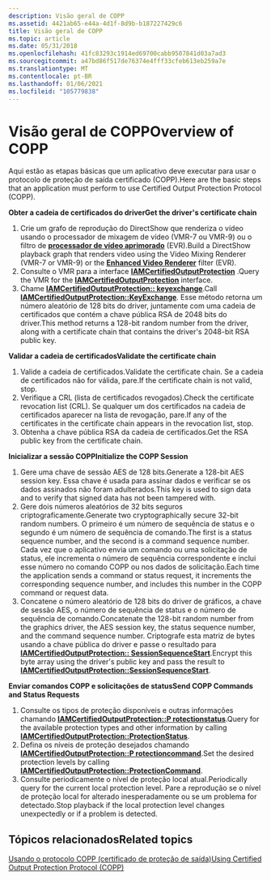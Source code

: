 ```yaml
---
description: Visão geral de COPP
ms.assetid: 4421ab65-e44a-4d1f-8d9b-b187227429c6
title: Visão geral de COPP
ms.topic: article
ms.date: 05/31/2018
ms.openlocfilehash: 41fc83293c1914ed69700cabb9507841d03a7ad3
ms.sourcegitcommit: a47bd86f517de76374e4fff33cfeb613eb259a7e
ms.translationtype: MT
ms.contentlocale: pt-BR
ms.lasthandoff: 01/06/2021
ms.locfileid: "105779838"
---
```

# <a name="overview-of-copp"></a><span data-ttu-id="13ea4-103">Visão geral de COPP</span><span class="sxs-lookup"><span data-stu-id="13ea4-103">Overview of COPP</span></span>

<span data-ttu-id="13ea4-104">Aqui estão as etapas básicas que um aplicativo deve executar para usar o protocolo de proteção de saída certificado (COPP).</span><span class="sxs-lookup"><span data-stu-id="13ea4-104">Here are the basic steps that an application must perform to use Certified Output Protection Protocol (COPP).</span></span>

<span data-ttu-id="13ea4-105">**Obter a cadeia de certificados do driver**</span><span class="sxs-lookup"><span data-stu-id="13ea4-105">**Get the driver's certificate chain**</span></span>

1.  <span data-ttu-id="13ea4-106">Crie um grafo de reprodução do DirectShow que renderiza o vídeo usando o processador de mixagem de vídeo (VMR-7 ou VMR-9) ou o filtro de [**processador de vídeo aprimorado**](enhanced-video-renderer-filter.md) (EVR).</span><span class="sxs-lookup"><span data-stu-id="13ea4-106">Build a DirectShow playback graph that renders video using the Video Mixing Renderer (VMR-7 or VMR-9) or the [**Enhanced Video Renderer**](enhanced-video-renderer-filter.md) filter (EVR).</span></span>
2.  <span data-ttu-id="13ea4-107">Consulte o VMR para a interface [**IAMCertifiedOutputProtection**](/windows/desktop/api/Strmif/nn-strmif-iamcertifiedoutputprotection) .</span><span class="sxs-lookup"><span data-stu-id="13ea4-107">Query the VMR for the [**IAMCertifiedOutputProtection**](/windows/desktop/api/Strmif/nn-strmif-iamcertifiedoutputprotection) interface.</span></span>
3.  <span data-ttu-id="13ea4-108">Chame [**IAMCertifiedOutputProtection:: keyexchange**](/windows/desktop/api/Strmif/nf-strmif-iamcertifiedoutputprotection-keyexchange).</span><span class="sxs-lookup"><span data-stu-id="13ea4-108">Call [**IAMCertifiedOutputProtection::KeyExchange**](/windows/desktop/api/Strmif/nf-strmif-iamcertifiedoutputprotection-keyexchange).</span></span> <span data-ttu-id="13ea4-109">Esse método retorna um número aleatório de 128 bits do driver, juntamente com uma cadeia de certificados que contém a chave pública RSA de 2048 bits do driver.</span><span class="sxs-lookup"><span data-stu-id="13ea4-109">This method returns a 128-bit random number from the driver, along with a certificate chain that contains the driver's 2048-bit RSA public key.</span></span>

<span data-ttu-id="13ea4-110">**Validar a cadeia de certificados**</span><span class="sxs-lookup"><span data-stu-id="13ea4-110">**Validate the certificate chain**</span></span>

1.  <span data-ttu-id="13ea4-111">Valide a cadeia de certificados.</span><span class="sxs-lookup"><span data-stu-id="13ea4-111">Validate the certificate chain.</span></span> <span data-ttu-id="13ea4-112">Se a cadeia de certificados não for válida, pare.</span><span class="sxs-lookup"><span data-stu-id="13ea4-112">If the certificate chain is not valid, stop.</span></span>
2.  <span data-ttu-id="13ea4-113">Verifique a CRL (lista de certificados revogados).</span><span class="sxs-lookup"><span data-stu-id="13ea4-113">Check the certificate revocation list (CRL).</span></span> <span data-ttu-id="13ea4-114">Se qualquer um dos certificados na cadeia de certificados aparecer na lista de revogação, pare.</span><span class="sxs-lookup"><span data-stu-id="13ea4-114">If any of the certificates in the certificate chain appears in the revocation list, stop.</span></span>
3.  <span data-ttu-id="13ea4-115">Obtenha a chave pública RSA da cadeia de certificados.</span><span class="sxs-lookup"><span data-stu-id="13ea4-115">Get the RSA public key from the certificate chain.</span></span>

<span data-ttu-id="13ea4-116">**Inicializar a sessão COPP**</span><span class="sxs-lookup"><span data-stu-id="13ea4-116">**Initialize the COPP Session**</span></span>

1.  <span data-ttu-id="13ea4-117">Gere uma chave de sessão AES de 128 bits.</span><span class="sxs-lookup"><span data-stu-id="13ea4-117">Generate a 128-bit AES session key.</span></span> <span data-ttu-id="13ea4-118">Essa chave é usada para assinar dados e verificar se os dados assinados não foram adulterados.</span><span class="sxs-lookup"><span data-stu-id="13ea4-118">This key is used to sign data and to verify that signed data has not been tampered with.</span></span>
2.  <span data-ttu-id="13ea4-119">Gere dois números aleatórios de 32 bits seguros criptograficamente.</span><span class="sxs-lookup"><span data-stu-id="13ea4-119">Generate two cryptographically secure 32-bit random numbers.</span></span> <span data-ttu-id="13ea4-120">O primeiro é um número de sequência de status e o segundo é um número de sequência de comando.</span><span class="sxs-lookup"><span data-stu-id="13ea4-120">The first is a status sequence number, and the second is a command sequence number.</span></span> <span data-ttu-id="13ea4-121">Cada vez que o aplicativo envia um comando ou uma solicitação de status, ele incrementa o número de sequência correspondente e inclui esse número no comando COPP ou nos dados de solicitação.</span><span class="sxs-lookup"><span data-stu-id="13ea4-121">Each time the application sends a command or status request, it increments the corresponding sequence number, and includes this number in the COPP command or request data.</span></span>
3.  <span data-ttu-id="13ea4-122">Concatene o número aleatório de 128 bits do driver de gráficos, a chave de sessão AES, o número de sequência de status e o número de sequência de comando.</span><span class="sxs-lookup"><span data-stu-id="13ea4-122">Concatenate the 128-bit random number from the graphics driver, the AES session key, the status sequence number, and the command sequence number.</span></span> <span data-ttu-id="13ea4-123">Criptografe esta matriz de bytes usando a chave pública do driver e passe o resultado para [**IAMCertifiedOutputProtection:: SessionSequenceStart**](/windows/desktop/api/Strmif/nf-strmif-iamcertifiedoutputprotection-sessionsequencestart).</span><span class="sxs-lookup"><span data-stu-id="13ea4-123">Encrypt this byte array using the driver's public key and pass the result to [**IAMCertifiedOutputProtection::SessionSequenceStart**](/windows/desktop/api/Strmif/nf-strmif-iamcertifiedoutputprotection-sessionsequencestart).</span></span>

<span data-ttu-id="13ea4-124">**Enviar comandos COPP e solicitações de status**</span><span class="sxs-lookup"><span data-stu-id="13ea4-124">**Send COPP Commands and Status Requests**</span></span>

1.  <span data-ttu-id="13ea4-125">Consulte os tipos de proteção disponíveis e outras informações chamando [**IAMCertifiedOutputProtection::P rotectionstatus**](/windows/desktop/api/Strmif/nf-strmif-iamcertifiedoutputprotection-protectionstatus).</span><span class="sxs-lookup"><span data-stu-id="13ea4-125">Query for the available protection types and other information by calling [**IAMCertifiedOutputProtection::ProtectionStatus**](/windows/desktop/api/Strmif/nf-strmif-iamcertifiedoutputprotection-protectionstatus).</span></span>
2.  <span data-ttu-id="13ea4-126">Defina os níveis de proteção desejados chamando [**IAMCertifiedOutputProtection::P rotectioncommand**](/windows/desktop/api/Strmif/nf-strmif-iamcertifiedoutputprotection-protectioncommand).</span><span class="sxs-lookup"><span data-stu-id="13ea4-126">Set the desired protection levels by calling [**IAMCertifiedOutputProtection::ProtectionCommand**](/windows/desktop/api/Strmif/nf-strmif-iamcertifiedoutputprotection-protectioncommand).</span></span>
3.  <span data-ttu-id="13ea4-127">Consulte periodicamente o nível de proteção local atual.</span><span class="sxs-lookup"><span data-stu-id="13ea4-127">Periodically query for the current local protection level.</span></span> <span data-ttu-id="13ea4-128">Pare a reprodução se o nível de proteção local for alterado inesperadamente ou se um problema for detectado.</span><span class="sxs-lookup"><span data-stu-id="13ea4-128">Stop playback if the local protection level changes unexpectedly or if a problem is detected.</span></span>

## <a name="related-topics"></a><span data-ttu-id="13ea4-129">Tópicos relacionados</span><span class="sxs-lookup"><span data-stu-id="13ea4-129">Related topics</span></span>

<dl> <dt>

[<span data-ttu-id="13ea4-130">Usando o protocolo COPP (certificado de proteção de saída)</span><span class="sxs-lookup"><span data-stu-id="13ea4-130">Using Certified Output Protection Protocol (COPP)</span></span>](using-certified-output-protection-protocol--copp.md)
</dt> </dl>

 

 



